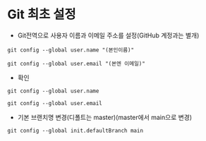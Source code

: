 # Git 최초 설정

- Git전역으로 사용자 이름과 이메일 주소를 설정(GitHub 계정과는 별개)

```shell
git config --global user.name "(본인이름)"
```
```shell
git config --global user.email "(본엔 이메일)"
```

- 확인

```shell
git config --global user.name
```
```shell
git config --global user.email
```

- 기본 브랜치명 변경(디폴트는 master)(master에서 main으로 변경)

```shell
git config --global init.defaultBranch main
```
